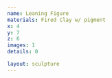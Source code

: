 ```yaml
---
name: Leaning Figure
materials: Fired Clay w/ pigment
x: 4
y: 7
z: 6
images: 1
details: 0

layout: sculpture
---
```



